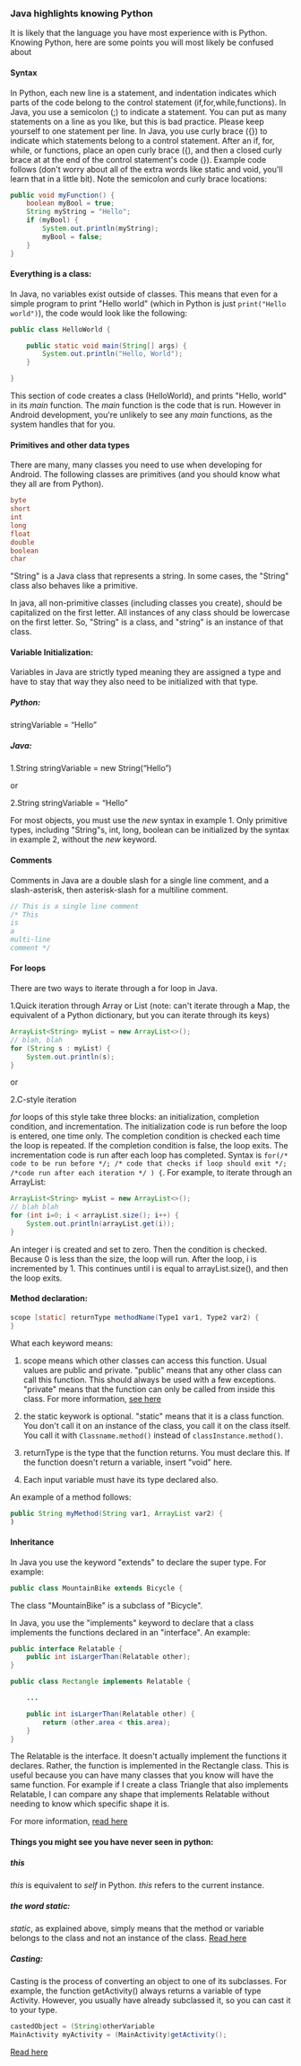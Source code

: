 ### Java highlights knowing Python

It is likely that the language you have most experience with is Python. Knowing Python, here are some points you will most likely be confused about

#### Syntax

In Python, each new line is a statement, and indentation indicates which parts of the code belong to the control statement (if,for,while,functions). In Java, you use a semicolon (;) to indicate a statement. You can put as many statements on a line as you like, but this is bad practice. Please keep yourself to one statement per line. In Java, you use curly brace ({}) to indicate which statements belong to a control statement. After an if, for, while, or functions, place an open curly brace ({), and then a closed curly brace at at the end of the control statement's code (}). Example code follows (don't worry about all of the extra words like static and void, you'll learn that in a little bit). Note the semicolon and curly brace locations:

``` Java
public void myFunction() {
	boolean myBool = true;
	String myString = "Hello";
	if (myBool) {
		System.out.println(myString);
		myBool = false;
	}
}
```

#### Everything is a class:

In Java, no variables exist outside of classes. This means that even for a simple program to print "Hello world" (which in Python is just `print("Hello world")`), the code would look like the following:

``` Java
public class HelloWorld {

    public static void main(String[] args) {
        System.out.println("Hello, World");
    }

}
```

This section of code creates a class (HelloWorld), and prints "Hello, world" in its *main* function. The *main* function is the code that is run. However in Android development, you're unlikely to see any *main* functions, as the system handles that for you. 

#### Primitives and other data types

There are many, many classes you need to use when developing for Android. The following classes are primitives (and you should know what they all are from Python).

``` Java
byte
short
int
long
float
double
boolean
char
```

"String" is a Java class that represents a string. In some cases, the "String" class also behaves like a primitive. 

In java, all non-primitive classes (including classes you create), should be capitalized on the first letter. All instances of any class should be lowercase on the first letter. So, "String" is a class, and "string" is an instance of that class. 

#### Variable Initialization:

Variables in Java are strictly typed meaning they are assigned a type and have to stay that way they also need to be initialized with that type.

##### Python:

stringVariable = “Hello”

##### Java:

1.String stringVariable = new String(“Hello”)

or

2.String stringVariable = “Hello”

For most objects, you must use the *new* syntax in example 1. Only primitive types, including "String"s, int, long, boolean can be initialized by the syntax in example 2, without the *new* keyword.

#### Comments

Comments in Java are a double slash for a single line comment, and a slash-asterisk, then asterisk-slash for a multiline comment.

``` Java
// This is a single line comment
/* This
is
a
multi-line
comment */
```

#### For loops

There are two ways to iterate through a for loop in Java.

1.Quick iteration through Array or List (note: can't iterate through a Map, the equivalent of a Python dictionary, but you can iterate through its keys)

``` Java
ArrayList<String> myList = new ArrayList<>();
// blah, blah
for (String s : myList) {
	System.out.println(s);
}
```

or 

2.C-style iteration

*for* loops of this style take three blocks: an initialization, completion condition, and incrementation. The initialization code is run before the loop is entered, one time only. The completion condition is checked each time the loop is repeated. If the completion condition is false, the loop exits. The incrementation code is run after each loop has completed. Syntax is `for(/* code to be run before */; /* code that checks if loop should exit */; /*code run after each iteration */ ) {`. For example, to iterate through an ArrayList:

``` Java
ArrayList<String> myList = new ArrayList<>();
// blah blah
for (int i=0; i < arrayList.size(); i++) {
	System.out.println(arrayList.get(i));
}
```

An integer i is created and set to zero. Then the condition is checked. Because 0 is less than the size, the loop will run. After the loop, i is incremented by 1. This continues until i is equal to arrayList.size(), and then the loop exits. 

#### Method declaration:

``` Java
scope [static] returnType methodName(Type1 var1, Type2 var2) {
}
```

What each keyword means:

1. scope means which other classes can access this function. Usual values are public and private. "public" means that any other class can call this function. This should always be used with a few exceptions. "private" means that the function can only be called from inside this class. For more information, [see here](http://stackoverflow.com/questions/215497/in-java-whats-the-difference-between-public-default-protected-and-private)

2. the static keywork is optional. "static" means that it is a class function. You don't call it on an instance of the class, you call it on the class itself. You call it with `Classname.method()` instead of `classInstance.method()`. 

3. returnType is the type that the function returns. You must declare this. If the function doesn't return a variable, insert "void" here. 

4. Each input variable must have its type declared also.

An example of a method follows:

``` Java
public String myMethod(String var1, ArrayList var2) {
)
```

#### Inheritance

In Java you use the keyword "extends" to declare the super type. For example:

``` Java
public class MountainBike extends Bicycle {
```

The class "MountainBike" is a subclass of "Bicycle". 

In Java, you use the "implements" keyword to declare that a class implements the functions declared in an "interface". An example:

``` Java
public interface Relatable {
    public int isLargerThan(Relatable other);
}

public class Rectangle implements Relatable {

	...

	public int isLargerThan(Relatable other) {
		return (other.area < this.area);
	}
}
```

The Relatable is the interface. It doesn't actually implement the functions it declares. Rather, the function is implemented in the Rectangle class. This is useful because you can have many classes that you know will have the same function. For example if I create a class Triangle that also implements Relatable, I can compare any shape that implements Relatable without needing to know which specific shape it is.

For more information, [read here](http://www.tutorialspoint.com/java/java_interfaces.htm)

#### Things you might see you have never seen in python:

##### this

*this* is equivalent to *self* in Python. *this* refers to the current instance. 

##### the word static:

*static*, as explained above, simply means that the method or variable belongs to the class and not an instance of the class. [Read here](http://stackoverflow.com/questions/2649213/in-laymans-terms-what-does-static-mean-in-java)

##### Casting:

Casting is the process of converting an object to one of its subclasses. For example, the function getActivity() always returns a variable of type Activity. However, you usually have already subclassed it, so you can cast it to your type. 

``` Java
castedObject = (String)otherVariable
MainActivity myActivity = (MainActivity)getActivity();
```

[Read here](http://stackoverflow.com/questions/5289393/casting-variables-in-java)





